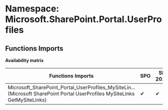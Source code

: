 # Namespace: Microsoft.SharePoint.Portal.UserProfiles

## Functions Imports

**Availability matrix**

Functions Imports | SPO | SP 2019 | SP 2016 | SP 2013
----------|-----|---------|---------|--------
<span title="Microsoft_SharePoint_Portal_UserProfiles_MySiteLinks_GetMySiteLinks">Microsoft_SharePoint_Portal_UserProfiles_MySiteLin...</span> (Microsoft SharePoint Portal UserProfiles MySiteLinks GetMySiteLinks) | ✔ | ✔ | ✔ | ✖
